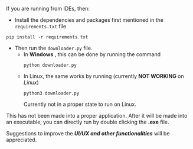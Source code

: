 If you are running from IDEs, then:
- Install the dependencies and packages first mentioned in the ```requirements.txt``` file

```
pip install -r requirements.txt
```
- Then run the ```downloader.py``` file.
  - In **Windows** , this can be done by running the command
    ```
    python downloader.py
    ```
  - In Linux, the same works by running (currently **NOT WORKING** on _Linux_)
    ```
    python3 downloader.py
    ```
      Currently not in a proper state to run on Linux.

This has not been made into a proper application.
After it will be made into an executable, you can directly run by double clicking the **.exe** file.

Suggestions to improve the **_UI/UX and other functionalities_** will be appreciated.
